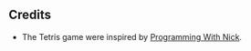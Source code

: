 ## Credits
- The Tetris game were inspired by [Programming With Nick](https://www.youtube.com/watch?v=nF_crEtmpBo).
